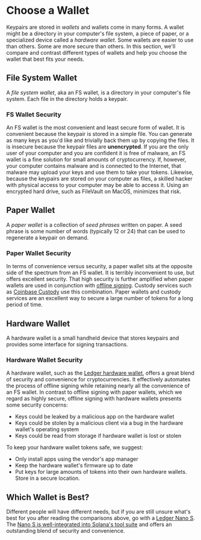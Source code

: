 # Choose a Wallet

Keypairs are stored in *wallets* and wallets come in many forms. A wallet might
be a directory in your computer's file system, a piece of paper, or a
specialized device called a *hardware wallet*. Some wallets are easier to use
than others.  Some are more secure than others. In this section, we'll compare
and contrast different types of wallets and help you choose the wallet that
best fits your needs.

## File System Wallet

A *file system wallet*, aka an FS wallet, is a directory in your computer's
file system. Each file in the directory holds a keypair.

### FS Wallet Security

An FS wallet is the most convenient and least secure form of wallet. It is
convenient because the keypair is stored in a simple file. You can generate as
many keys as you'd like and trivially back them up by copying the files. It is
insecure because the keypair files are **unencrypted**. If you are the only
user of your computer and you are confident it is free of malware, an FS wallet
is a fine solution for small amounts of cryptocurrency. If, however, your
computer contains malware and is connected to the Internet, that malware may
upload your keys and use them to take your tokens. Likewise, because the
keypairs are stored on your computer as files, a skilled hacker with physical
access to your computer may be able to access it. Using an encrypted hard
drive, such as FileVault on MacOS, minimizes that risk.

## Paper Wallet

A *paper wallet* is a collection of *seed phrases* written on paper. A seed
phrase is some number of words (typically 12 or 24) that can be used to
regenerate a keypair on demand.

### Paper Wallet Security

In terms of convenience versus security, a paper wallet sits at the opposite
side of the spectrum from an FS wallet. It is terribly inconvenient to use, but
offers excellent security. That high security is further amplified when paper
wallets are used in conjunction with [offline
signing](../offline-signing/index.md). Custody services such as [Coinbase
Custody](https://custody.coinbase.com/) use this combination.  Paper wallets
and custody services are an excellent way to secure a large number of tokens
for a long period of time.

## Hardware Wallet

A hardware wallet is a small handheld device that stores keypairs and provides
some interface for signing transactions.

### Hardware Wallet Security

A hardware wallet, such as the [Ledger hardware
wallet](https://www.ledger.com/), offers a great blend of security and
convenience for cryptocurrencies. It effectively automates the process of
offline signing while retaining nearly all the convenience of an FS wallet.
In contrast to offline signing with paper wallets, which we regard as highly
secure, offline signing with hardware wallets presents some security concerns:

* Keys could be leaked by a malicious app on the hardware wallet
* Keys could be stolen by a malicious client via a bug in the hardware wallet's
  operating system
* Keys could be read from storage if hardware wallet is lost or stolen

To keep your hardware wallet tokens safe, we suggest:

* Only install apps using the vendor's app manager
* Keep the hardware wallet's firmware up to date
* Put keys for large amounts of tokens into their own hardware wallets. Store
  in a secure location.

## Which Wallet is Best?

Different people will have different needs, but if you are still unsure what's
best for you after reading the comparisons above, go with a [Ledger Nano
S](https://shop.ledger.com/products/ledger-nano-s). The [Nano S is
well-integrated into Solana's tool suite](../remote-wallet/ledger) and offers
an outstanding blend of security and convenience.
